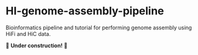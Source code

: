 # HI-genome-assembly-pipeline
Bioinformatics pipeline and tutorial for performing genome assembly using HiFi and HiC data.

:construction:	**Under construction!** :construction:	
